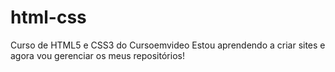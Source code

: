 # html-css
 Curso de HTML5 e CSS3 do  Cursoemvideo
Estou aprendendo a criar sites e agora vou gerenciar os meus repositórios!